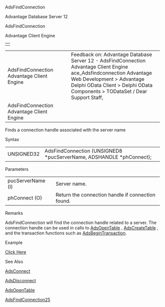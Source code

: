 AdsFindConnection




Advantage Database Server 12  

AdsFindConnection

Advantage Client Engine

|  |
| --- |
|  |

|  |  |  |  |  |
| --- | --- | --- | --- | --- |
| AdsFindConnection  Advantage Client Engine |  |  | Feedback on: Advantage Database Server 12 - AdsFindConnection Advantage Client Engine ace\_Adsfindconnection Advantage Web Development > Advantage Delphi OData Client > Delphi OData Components > TODataSet / Dear Support Staff, |  |
| AdsFindConnection  Advantage Client Engine |  |  |  |  |

Finds a connection handle associated with the server name

Syntax

|  |  |
| --- | --- |
| UNSIGNED32 | AdsFindConnection (UNSIGNED8 \*pucServerName,  ADSHANDLE \*phConnect); |

Parameters

|  |  |
| --- | --- |
| pucServerName (I) | Server name. |
| phConnect (O) | Return the connection handle if connection found. |

Remarks

AdsFindConnection will find the connection handle related to a server. The connection handle can be used in calls to [AdsOpenTable](ace_adsopentable.htm) , [AdsCreateTable](ace_adscreatetable.htm) , and the transaction functions such as [AdsBeginTransaction](ace_adsbegintransaction.htm).

Example

[Click Here](ace_examples.htm#adsfindconnection_example)

See Also

[AdsConnect](ace_adsconnect.htm)

[AdsDisconnect](ace_adsdisconnect.htm)

[AdsOpenTable](ace_adsopentable.htm)

[AdsFindConnection25](ace_adsfindconnection25.htm)
